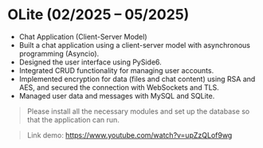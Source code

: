 # OLite (02/2025 – 05/2025)
- Chat Application (Client-Server Model)
- Built a chat application using a client-server model with asynchronous programming (Asyncio).
- Designed the user interface using PySide6.
- Integrated CRUD functionality for managing user accounts.
- Implemented encryption for data (files and chat content) using RSA and AES, and secured the connection with WebSockets and TLS.
- Managed user data and messages with MySQL and SQLite.
> Please install all the necessary modules and set up the database so that the application can run.

> Link demo: https://www.youtube.com/watch?v=upZzQLof9wg
